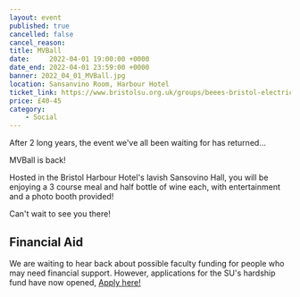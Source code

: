 ```yaml
---
layout: event
published: true
cancelled: false
cancel_reason:
title: MVBall
date:     2022-04-01 19:00:00 +0000
date_end: 2022-04-01 23:59:00 +0000
banner: 2022_04_01_MVBall.jpg
location: Sansanvino Room, Harbour Hotel
ticket_link: https://www.bristolsu.org.uk/groups/beees-bristol-electrical-electronic-engineering-society/events/mvball-d02a?fbclid=IwAR1Tr0OwccJT7c8PZaosdTBjQfisPNdOm239UucaXnBF0jdstQG2ypM7HzA
price: £40-45
category:
    - Social
---
```

After 2 long years, the event we've all been waiting for has returned...

MVBall is back!

Hosted in the Bristol Harbour Hotel's lavish Sansovino Hall, you will be enjoying a 3 course meal and half bottle of wine each, with entertainment and a photo booth provided!

Can't wait to see you there!

## Financial Aid
We are waiting to hear back about possible faculty funding for people who may need financial support. However, applications for the SU's hardship fund have now opened, [Apply here!](https://www.bristolsu.org.uk/student-groups/committee-resources/activity-hardship-fund)

